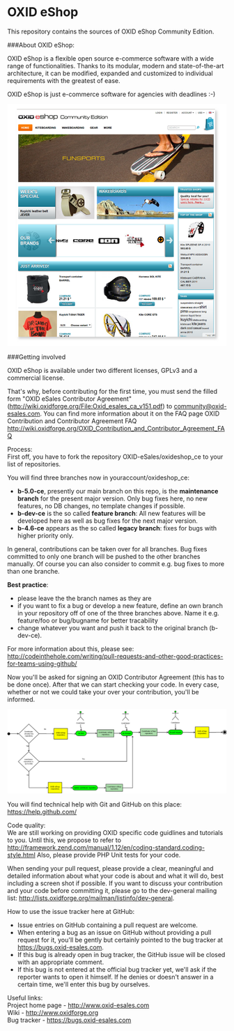 OXID eShop
==========

This repository contains the sources of OXID eShop Community Edition.

###About OXID eShop:

OXID eShop is a flexible open source e-commerce software with a wide range of functionalities. 
Thanks to its modular, modern and state-of-the-art architecture, it can be modified, expanded 
and customized to individual requirements with the greatest of ease. 

OXID eShop is just e-commerce software for agencies with deadlines :-)

![Image alt](frontend.png)


###Getting involved

OXID eShop is available under two different licenses, GPLv3 and a commercial license.

That's why, before contributing for the first time, you must send the filled form "OXID eSales Contributor Agreement" 
(http://wiki.oxidforge.org/File:Oxid_esales_ca_v151.pdf) to community@oxid-esales.com. You can find more 
information about it on the FAQ page OXID Contribution and Contributor Agreement FAQ
http://wiki.oxidforge.org/OXID_Contribution_and_Contributor_Agreement_FAQ

Process:<br>
First off, you have to fork the repository OXID-eSales/oxideshop_ce to your list of repositories. 

You will find three branches now in youraccount/oxideshop_ce:

* <b>b-5.0-ce</b>, presently our main branch on this repo, is the <b>maintenance branch</b> for the present major version. Only bug fixes here, no new features, no DB changes, no template changes if possible.
* <b>b-dev-ce</b> is the so called <b>feature branch</b>: All new features will be developed here as well as bug fixes for the next major version.
* <b>b-4.6-ce</b> appears as the so called <b>legacy branch</b>: fixes for bugs with higher priority only.

In general, contributions can be taken over for all branches. Bug fixes committed to only one branch will be pushed to the other branches manually. Of course you can also consider to commit e.g. bug fixes to more than one branche.

<b>Best practice</b>: 
* please leave the the branch names as they are
* if you want to fix a bug or develop a new feature, define an own branch in your repository off of one of the three branches above. Name it e.g. feature/foo or bug/bugname for better tracability
* change whatever you want and push it back to the original branch (b-dev-ce). 

For more information about this, please see:<br>
http://codeinthehole.com/writing/pull-requests-and-other-good-practices-for-teams-using-github/

Now you'll be asked for signing an OXID Contributor Agreement (this has to be done once). After that we can start checking your code. In every case, whether or not we could take your over your contribution, you'll be informed.

![Image alt](git_contributor-activity.png)

You will find technical help with Git and GitHub on this place:<br>
https://help.github.com/

Code quality:<br>
We are still working on providing OXID specific code guidlines and tutorials to you. Until this, we propose to refer to 
http://framework.zend.com/manual/1.12/en/coding-standard.coding-style.html
Also, please provide PHP Unit tests for your code.

When sending your pull request, please provide a clear, meaningful and detailed information about what your code is about and what it will do, best including a screen shot if possible.
If you want to discuss your contribution and your code before committing it, please go to the dev-general mailing list: http://lists.oxidforge.org/mailman/listinfo/dev-general.

How to use the issue tracker here at GitHub:
* Issue entries on GitHub containing a pull request are welcome.
* When entering a bug as an issue on GitHub without providing a pull request for it, you'll be gently but certainly pointed to the bug tracker at https://bugs.oxid-esales.com.
* If this bug is already open in bug tracker, the GitHub issue will be closed with an appropriate comment.
* If this bug is not entered at the official bug tracker yet, we'll ask if the reporter wants to open it himself. If he denies or doesn't answer in a certain time, we'll enter this bug by ourselves.


Useful links:<br>
Project home page - http://www.oxid-esales.com<br>
Wiki - http://www.oxidforge.org<br>
Bug tracker - https://bugs.oxid-esales.com
